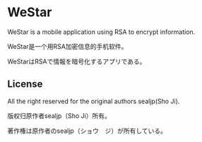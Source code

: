 # WeStar

WeStar is a mobile application using RSA to encrypt information. 

WeStar是一个用RSA加密信息的手机软件。 

WeStarはRSAで情報を暗号化するアプリである。  



## License

All the right reserved for the original authors sealjp(Sho Ji).  

版权归原作者sealjp（Sho Ji）所有。  

著作権は原作者のsealjp（ショウ　ジ）が所有している。  